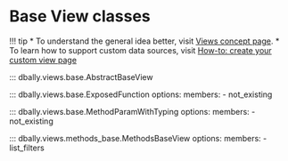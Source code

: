 # Base View classes

!!! tip
    * To understand the general idea better, visit [Views concept page](../../concepts/views.md).
    * To learn how to support custom data sources, visit [How-to: create your custom view page](../../how-to/custom_views.md)

::: dbally.views.base.AbstractBaseView

::: dbally.views.base.ExposedFunction
    options:
        members:
        - not_existing

::: dbally.views.base.MethodParamWithTyping
    options:
        members:
        - not_existing

::: dbally.views.methods_base.MethodsBaseView
    options:
        members:
        - list_filters